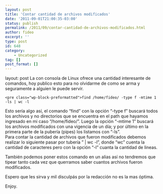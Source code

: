 ```yaml
---
layout: post
title: 'Contar cantidad de archivos modificados'
date: '2011-09-01T21:00:35-03:00'
status: publish
permalink: /2011/09/contar-cantidad-de-archivos-modificados.html
author: fideo
excerpt: ''
type: post
id: 648
category:
    - Uncategorized
tag: []
post_format: []
---
```

layout: post
La con consola de Linux ofrece una cantidad interesante de comandos, hoy publico esto para no olvidarme de como se arma y seguramente a alguien le puede servir.

```
<pre class="wp-block-preformatted">find /home/fideo/ -type f -mtime 1 -ls | wc -l
```

Esto sería algo así, el comando “find” con la opción “-type f” buscará todos los archivos y no directorios que se encuentra en el path que hayamos ingresado en mi caso “/home/fideo/”. Luego la opción “-mtime 1” buscará los archivos modificados con una vigencia de un día; y por último en la primera parte de la pubería (pipes) los listamos con “-ls”.  
Para contar la cantidad de archivos que fueron modificados debemos realizar lo siguiente pasar por tubería ” | wc -l”, donde “wc” cuenta la cantidad de caracteres pero con la opción “-l” cuanta la cantidad de lineas.

También podemos poner estos comando en un alias así no tendremos que tipear tanto cada vez que querramos saber cuantos archivos fueron modificados.

Espero que les sirva y mil disculpás por la redacción no es la mas óptima.

Enjoy.